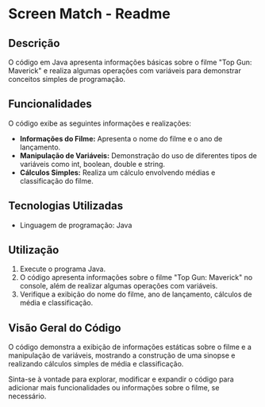 # Screen Match - Readme

## Descrição
O código em Java apresenta informações básicas sobre o filme "Top Gun: Maverick" e realiza algumas operações com variáveis para demonstrar conceitos simples de programação.

## Funcionalidades
O código exibe as seguintes informações e realizações:
- **Informações do Filme:** Apresenta o nome do filme e o ano de lançamento.
- **Manipulação de Variáveis:** Demonstração do uso de diferentes tipos de variáveis como int, boolean, double e string.
- **Cálculos Simples:** Realiza um cálculo envolvendo médias e classificação do filme.

## Tecnologias Utilizadas
- Linguagem de programação: Java

## Utilização
1. Execute o programa Java.
2. O código apresenta informações sobre o filme "Top Gun: Maverick" no console, além de realizar algumas operações com variáveis.
3. Verifique a exibição do nome do filme, ano de lançamento, cálculos de média e classificação.

## Visão Geral do Código
O código demonstra a exibição de informações estáticas sobre o filme e a manipulação de variáveis, mostrando a construção de uma sinopse e realizando cálculos simples de média e classificação.

Sinta-se à vontade para explorar, modificar e expandir o código para adicionar mais funcionalidades ou informações sobre o filme, se necessário.

